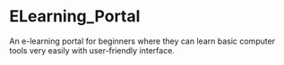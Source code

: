 # ELearning_Portal
An e-learning portal for beginners where they can learn basic computer tools very easily with user-friendly interface. 

